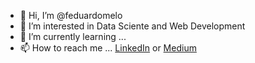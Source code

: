 - 👋 Hi, I’m @feduardomelo
- 👀 I’m interested in Data Sciente and Web Development
- 🌱 I’m currently learning ...
- 📫 How to reach me ... 
[LinkedIn](https://www.linkedin.com/in/eduardo-melo-96b3b1154/) or [Medium](https://feduardomelo.medium.com/)
<!---
feduardomelo/feduardomelo is a ✨ special ✨ repository because its `README.md` (this file) appears on your GitHub profile.
You can click the Preview link to take a look at your changes.
--->
